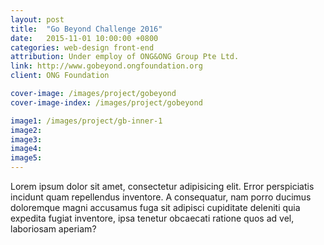 ```yaml
---
layout: post
title:  "Go Beyond Challenge 2016"
date:   2015-11-01 10:00:00 +0800
categories: web-design front-end
attribution: Under employ of ONG&ONG Group Pte Ltd.
link: http://www.gobeyond.ongfoundation.org
client: ONG Foundation

cover-image: /images/project/gobeyond
cover-image-index: /images/project/gobeyond

image1: /images/project/gb-inner-1
image2: 
image3:
image4:
image5:
---
```


Lorem ipsum dolor sit amet, consectetur adipisicing elit. Error perspiciatis incidunt quam repellendus inventore. A consequatur, nam porro ducimus doloremque magni accusamus fuga sit adipisci cupiditate deleniti quia expedita fugiat inventore, ipsa tenetur obcaecati ratione quos ad vel, laboriosam aperiam?
